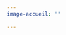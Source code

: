 ```yaml
---
image-accueil: ''

---
```

<style> body { background-image: url(/images/couple-ga4623177d_1920.jpg); } </style>